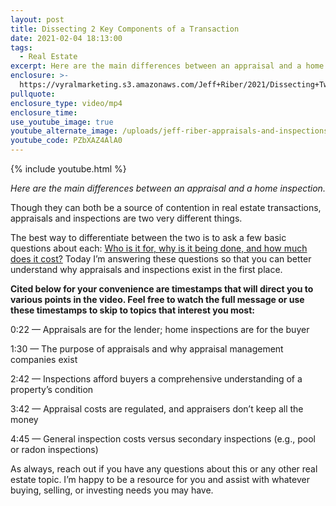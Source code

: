 ```yaml
---
layout: post
title: Dissecting 2 Key Components of a Transaction
date: 2021-02-04 18:13:00
tags:
  - Real Estate
excerpt: Here are the main differences between an appraisal and a home inspection.
enclosure: >-
  https://vyralmarketing.s3.amazonaws.com/Jeff+Riber/2021/Dissecting+Two+Key+Components+of+a+Transaction.mp4
pullquote:
enclosure_type: video/mp4
enclosure_time:
use_youtube_image: true
youtube_alternate_image: /uploads/jeff-riber-appraisals-and-inspections-yt2.jpg
youtube_code: PZbXAZ4AlA0
---
```


{% include youtube.html %}

*Here are the main differences between an appraisal and a home inspection.*

Though they can both be a source of contention in real estate transactions, appraisals and inspections are two very different things.

The best way to differentiate between the two is to ask a few basic questions about each:&nbsp;<u>Who is it for, why is it being done, and how much does it cost?</u>&nbsp;Today I’m answering these questions so that you can better understand why appraisals and inspections exist in the first place.

**Cited below for your convenience are timestamps that will direct you to various points in the video. Feel free to watch the full message or use these timestamps to skip to topics that interest you most:**

0:22 — Appraisals are for the lender; home inspections are for the buyer

1:30 — The purpose of appraisals and why appraisal management companies exist

2:42 — Inspections afford buyers a comprehensive understanding of a property’s condition

3:42 — Appraisal costs are regulated, and appraisers don’t keep all the money

4:45 — General inspection costs versus secondary inspections (e.g., pool or radon inspections)

As always, reach out if you have any questions about this or any other real estate topic. I’m happy to be a resource for you and assist with whatever buying, selling, or investing needs you may have.
